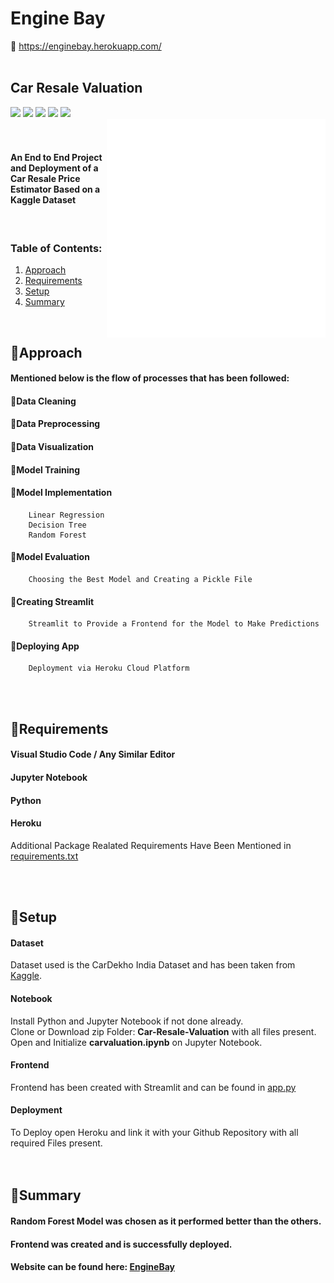 # Engine Bay
🔰 https://enginebay.herokuapp.com/  
<br>  

## Car Resale Valuation

<img src="https://img.shields.io/badge/Language-Python-dodgerblue"> <img src="https://img.shields.io/badge/Notebook-Jupyter-orange">
<img src="https://img.shields.io/badge/Framework-Flask-brightgreen"> <img src="https://img.shields.io/badge/Frontend-Streamlit-magenta"> 
<img src="https://img.shields.io/badge/Cloud-Heroku-blueviolet">  
<img align="right" src="https://github.com/GarethSequeira/Car-Resale-Valuation/blob/main/static/carsq.gif" width="350">   
<br>
  
#### An End to End Project and Deployment of a <br> Car Resale Price Estimator Based on a Kaggle Dataset
<br>   
  
### Table of Contents:  
1. [Approach](#Approach)  
2. [Requirements](#Requirements)  
3. [Setup](#Setup)  
4. [Summary](#Summary)  
<br>  

## 🔹Approach
#### Mentioned below is the flow of processes that has been followed:  
#### 🔹Data Cleaning  
#### 🔹Data Preprocessing  
#### 🔹Data Visualization  
#### 🔹Model Training  
#### 🔹Model Implementation  
        Linear Regression  
        Decision Tree  
        Random Forest  
#### 🔹Model Evaluation
        Choosing the Best Model and Creating a Pickle File
  
#### 🔹Creating Streamlit  
        Streamlit to Provide a Frontend for the Model to Make Predictions  
  
#### 🔹Deploying App  
        Deployment via Heroku Cloud Platform  
  
<br><br>  
  
## 🔹Requirements  
#### Visual Studio Code / Any Similar Editor
#### Jupyter Notebook  
#### Python  
#### Heroku  
Additional Package Realated Requirements Have Been Mentioned in [requirements.txt](https://github.com/GarethSequeira/Car-Resale-Valuation/blob/master/requirements.txt)   
  
<br><br>  
   
## 🔹Setup  
#### Dataset
Dataset used is the CarDekho India Dataset and has been taken from [Kaggle](https://www.kaggle.com/nehalbirla/vehicle-dataset-from-cardekho).
#### Notebook  
Install Python and Jupyter Notebook if not done already.  
Clone or Download zip Folder: **Car-Resale-Valuation** with all files present.  
Open and Initialize **carvaluation.ipynb** on Jupyter Notebook.  
#### Frontend
Frontend has been created with Streamlit and can be found in [app.py](https://github.com/GarethSequeira/Car-Resale-Valuation/blob/master/app.py)
#### Deployment
To Deploy open Heroku and link it with your Github Repository with all required Files present.
<br><br><br>    
  
## 🔹Summary  
#### Random Forest Model was chosen as it performed better than the others.
#### Frontend was created and is successfully deployed.
#### Website can be found here: [EngineBay](https://enginebay.herokuapp.com/)
